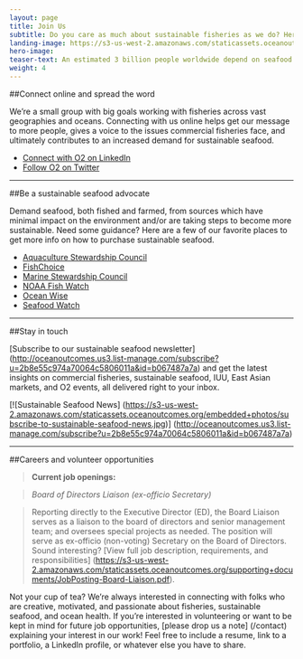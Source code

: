 ```yaml
---
layout: page 
title: Join Us
subtitle: Do you care as much about sustainable fisheries as we do? Here are a few ways to contribute.
landing-image: https://s3-us-west-2.amazonaws.com/staticassets.oceanoutcomes.org/rollover+images/join-our-team-rollover.jpg
hero-image:
teaser-text: An estimated 3 billion people worldwide depend on seafood as their primary source of protein. Seafood plays a vital role in food security, ocean health, and local economies. Here’s what you can do to get involved and support more sustainable fisheries.
weight: 4
---
```

##Connect online and spread the word 

We’re a small group with big goals working with fisheries across vast geographies and oceans. Connecting with us online helps get our message to more people, gives a voice to the issues commercial fisheries face, and ultimately contributes to an increased demand for sustainable seafood.

 * <a href="https://www.linkedin.com/company/ocean-outcomes" target="_blank">Connect with O2 on LinkedIn</a>
 * <a href="http://www.twitter.com/oceanoutcomes" target="_blank">Follow O2 on Twitter</a>

-----
##Be a sustainable seafood advocate

Demand seafood, both fished and farmed, from sources which have minimal impact on the environment and/or are taking steps to become more sustainable. Need some guidance? Here are a few of our favorite places to get more info on how to purchase sustainable seafood.
  
 * <a href="http://www.asc-aqua.org/" target="_blank">Aquaculture Stewardship Council</a>
 * <a href="http://www.fishchoice.com/" target="_blank">FishChoice</a>
 * <a href="https://www.msc.org/" target="_blank">Marine Stewardship Council</a>
 * <a href="http://www.fishwatch.gov/" target="_blank">NOAA Fish Watch</a>
 * <a href="http://www.oceanwise.ca/seafood" target="_blank">Ocean Wise</a>
 * <a href="http://www.seafoodwatch.org/" target="_blank">Seafood Watch</a>

-----
##Stay in touch

[Subscribe to our sustainable seafood newsletter] (http://oceanoutcomes.us3.list-manage.com/subscribe?u=2b8e55c974a70064c5806011a&id=b067487a7a) and get the latest insights on commercial fisheries, sustainable seafood, IUU, East Asian markets, and O2 events, all delivered right to your inbox. 

[![Sustainable Seafood News]
(https://s3-us-west-2.amazonaws.com/staticassets.oceanoutcomes.org/embedded+photos/subscribe-to-sustainable-seafood-news.jpg)] (http://oceanoutcomes.us3.list-manage.com/subscribe?u=2b8e55c974a70064c5806011a&id=b067487a7a)

-----
##Careers and volunteer opportunities

> **Current job openings:**

> *Board of Directors Liaison (ex-officio Secretary)*

> Reporting directly to the Executive Director (ED), the Board Liaison serves as a liaison to the board of directors and senior management team; and oversees special projects as needed. The position will serve as ex-officio (non-voting) Secretary on the Board of Directors. Sound interesting? [View full job description, requirements, and responsibilities] (https://s3-us-west-2.amazonaws.com/staticassets.oceanoutcomes.org/supporting+documents/JobPosting-Board-Liaison.pdf).

Not your cup of tea? We’re always interested in connecting with folks who are creative, motivated, and passionate about fisheries, sustainable seafood, and ocean health. If you’re interested in volunteering or want to be kept in mind for future job opportunities, [please drop us a note] (/contact) explaining your interest in our work! Feel free to include a resume, link to a portfolio, a LinkedIn profile, or whatever else you have to share.
